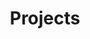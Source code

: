 ---
title: "Projects"
description: "This page shows the most relevant projects related to my research."
---